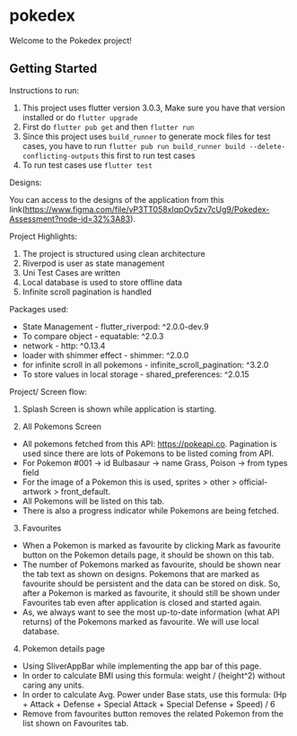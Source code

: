 # pokedex

Welcome to the Pokedex project!

## Getting Started

Instructions to run:

1. This project uses flutter version 3.0.3, Make sure you have that version installed or do `flutter upgrade`
2. First do `flutter pub get` and then `flutter run`
3. Since this project uses `build_runner` to generate mock files for test cases, you have to run `flutter pub run build_runner build --delete-conflicting-outputs` this first to run test cases
4. To run test cases use `flutter test`


Designs: 

You can access to the designs of the application from this link(https://www.figma.com/file/vP3TT058xIqpOv5zv7cUg9/Pokedex-Assessment?node-id=32%3A83).

Project Highlights:

1. The project is structured using clean architecture
2. Riverpod is user as state management
3. Uni Test Cases are written
4. Local database is used to store offline data
5. Infinite scroll pagination is handled


Packages used:

- State Management - flutter_riverpod: ^2.0.0-dev.9
- To compare object - equatable: ^2.0.3
- network - http: ^0.13.4
- loader with shimmer effect - shimmer: ^2.0.0
- for infinite scroll in all pokemons - infinite_scroll_pagination: ^3.2.0
- To store values in local storage - shared_preferences: ^2.0.15

Project/ Screen flow:

1. Splash Screen is shown while application is starting.

2. All Pokemons Screen
- All pokemons fetched from this API: https://pokeapi.co. 
    Pagination is used since there are lots of    Pokemons to be listed coming from API.
- For Pokemon 
    #001 -> id
    Bulbasaur -> name
    Grass, Poison -> from types field
- For the image of a Pokemon this is used, sprites > other > official-artwork > front_default.
- All Pokemons will be listed on this tab.
- There is also a progress indicator while Pokemons are being fetched.
3. Favourites
- When a Pokemon is marked as favourite by clicking Mark as favourite button on the Pokemon details page, it should be shown on this tab.
- The number of Pokemons marked as favourite, should be shown near the tab text as shown on designs.
Pokemons that are marked as favourite should be persistent and the data can be stored on disk. So, after a Pokemon is marked as favourite, it should still be shown under Favourites tab even after application is closed and started again.
- As, we always want to see the most up-to-date information (what API returns) of the Pokemons marked as favourite. We will use local database.
4. Pokemon details page
- Using SliverAppBar while implementing the app bar of this page.
- In order to calculate BMI using this formula: weight / (height^2) without caring any units.
- In order to calculate Avg. Power under Base stats, use this formula: (Hp + Attack + Defense + Special Attack + Special Defense + Speed) / 6
- Remove from favourites button removes the related Pokemon from the list shown on Favourites tab.
